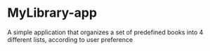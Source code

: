 # MyLibrary-app
A simple application that organizes a set of predefined books into 4 different lists, according to user preference
